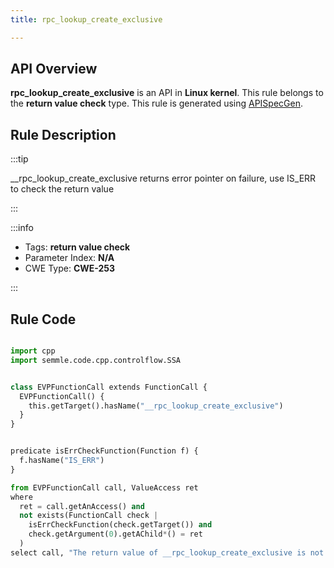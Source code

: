 ```yaml
---
title: rpc_lookup_create_exclusive

---
```



## API Overview
**rpc_lookup_create_exclusive** is an API in **Linux kernel**. This rule belongs to the **return value check** type. This rule is generated using [APISpecGen](../../tools/APISpecGen).
## Rule Description

:::tip

__rpc_lookup_create_exclusive returns error pointer on failure, use IS_ERR to check the return value

:::

:::info

- Tags: **return value check**
- Parameter Index: **N/A**
- CWE Type: **CWE-253**

:::

## Rule Code
```python

import cpp
import semmle.code.cpp.controlflow.SSA


class EVPFunctionCall extends FunctionCall {
  EVPFunctionCall() {
    this.getTarget().hasName("__rpc_lookup_create_exclusive")
  }
}


predicate isErrCheckFunction(Function f) {
  f.hasName("IS_ERR") 
}

from EVPFunctionCall call, ValueAccess ret
where
  ret = call.getAnAccess() and
  not exists(FunctionCall check |
    isErrCheckFunction(check.getTarget()) and
    check.getArgument(0).getAChild*() = ret
  )
select call, "The return value of __rpc_lookup_create_exclusive is not checked with IS_ERR."
    
```